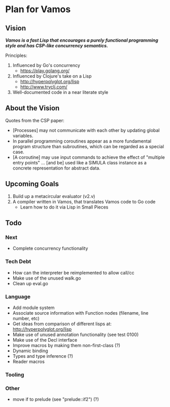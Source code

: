 # Plan for Vamos

## Vision

***Vamos is a fast Lisp that encourages a purely functional programming style and has CSP-like concurrency semantics.***

Principles:

1. Influenced by Go's concurrency
   - https://play.golang.org/
2. Influenced by Clojure's take on a Lisp
   - http://hyperpolyglot.org/lisp
   - http://www.tryclj.com/
3. Well-documented code in a near literate style

## About the Vision

Quotes from the CSP paper:

* [Processes] may not communicate with each other by updating global variables.
* In parallel programming coroutines appear as a more fundamental program structure than subroutines, which can be regarded as a special case.
* [A coroutine] may use input commands to achieve the effect of "multiple entry points" ... [and be] used like a SIMULA class instance as a concrete representation for abstract data.

## Upcoming Goals

1. Build up a metacircular evaluator (v2.v)
2. A compiler written in Vamos, that translates Vamos code to Go code
   - Learn how to do it via Lisp in Small Pieces

## Todo

### Next

- Complete concurrency functionality

### Tech Debt

- How can the interpreter be reimplemented to allow call/cc
- Make use of the unused walk.go
- Clean up eval.go

### Language

- Add module system
- Associate source information with Function nodes (filename, line number, etc)
- Get ideas from comparison of different lisps at: http://hyperpolyglot.org/lisp
- Make use of unused annotation functionality (see test 0100)
- Make use of the Decl interface
- Improve macros by making them non-first-class (?)
- Dynamic binding
- Types and type inference (?)
- Reader macros

### Tooling

### Other

- move if to prelude (see "prelude::if2") (?)
